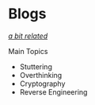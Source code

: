 # Blogs

[*a bit related*](https://github.com/loneicewolf/Quotes)


Main Topics
- Stuttering
- Overthinking
- Cryptography
- Reverse Engineering


